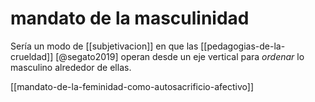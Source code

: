 # mandato de la masculinidad
Sería un modo de [[subjetivacion]] en que las [[pedagogias-de-la-crueldad]] [@segato2019] operan desde un eje vertical para *ordenar* lo masculino alrededor de ellas. 

[[mandato-de-la-feminidad-como-autosacrificio-afectivo]]